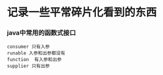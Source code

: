 # 记录一些平常碎片化看到的东西
### java中常用的**函数式接口**
```text
consumer 只有入参
runable 入参和出参都没有
function  有入参和出参
supplier 只有出参
```